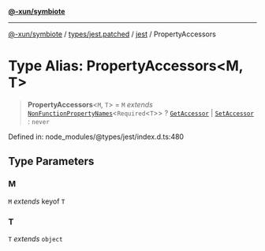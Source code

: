 [**@-xun/symbiote**](../../../../../README.md)

***

[@-xun/symbiote](../../../../../README.md) / [types/jest.patched](../../../README.md) / [jest](../README.md) / PropertyAccessors

# Type Alias: PropertyAccessors\<M, T\>

> **PropertyAccessors**\<`M`, `T`\> = `M` *extends* [`NonFunctionPropertyNames`](NonFunctionPropertyNames.md)\<`Required`\<`T`\>\> ? [`GetAccessor`](GetAccessor.md) \| [`SetAccessor`](SetAccessor.md) : `never`

Defined in: node\_modules/@types/jest/index.d.ts:480

## Type Parameters

### M

`M` *extends* keyof `T`

### T

`T` *extends* `object`
